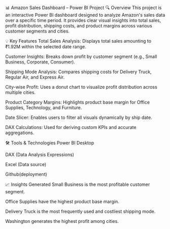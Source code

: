 📊 Amazon Sales Dashboard – Power BI Project
🔍 Overview
This project is an interactive Power BI dashboard designed to analyze Amazon's sales data over a specific time period. It provides clear visual insights into total sales, profit distribution, shipping costs, and product margins across various customer segments and cities.

💡 Key Features
Total Sales Analysis: Displays total sales amounting to ₹1.92M within the selected date range.

Customer Insights: Breaks down profit by customer segment (e.g., Small Business, Corporate, Consumer).

Shipping Mode Analysis: Compares shipping costs for Delivery Truck, Regular Air, and Express Air.

City-wise Profit: Uses a donut chart to visualize profit distribution across multiple cities.

Product Category Margins: Highlights product base margin for Office Supplies, Technology, and Furniture.

Date Slicer: Enables users to filter all visuals dynamically by ship date.

DAX Calculations: Used for deriving custom KPIs and accurate aggregations.

🛠️ Tools & Technologies
Power BI Desktop

DAX (Data Analysis Expressions)

Excel (Data source)

Github(deployment)

📈 Insights Generated
Small Business is the most profitable customer segment.

Office Supplies have the highest product base margin.

Delivery Truck is the most frequently used and costliest shipping mode.

Washington generates the highest profit among cities.
